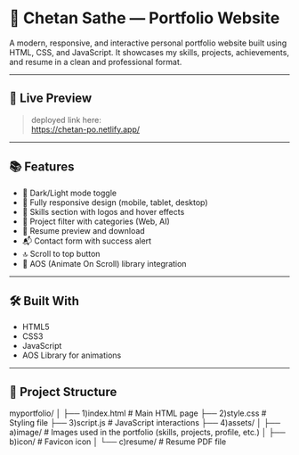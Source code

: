 # 💼 Chetan Sathe — Portfolio Website

A modern, responsive, and interactive personal portfolio website built using HTML, CSS, and JavaScript. It showcases my skills, projects, achievements, and resume in a clean and professional format.

---

## 🚀 Live Preview

>deployed link here:  
> https://chetan-po.netlify.app/

---

## 📚 Features

- 🌙 Dark/Light mode toggle
- 📱 Fully responsive design (mobile, tablet, desktop)
- 🧠 Skills section with logos and hover effects
- 📂 Project filter with categories (Web, AI)
- 📄 Resume preview and download
- 📬 Contact form with success alert
- 🔝 Scroll to top button
- 🔧 AOS (Animate On Scroll) library integration

---

## 🛠️ Built With

- HTML5
- CSS3
- JavaScript 
- AOS Library for animations

---

## 📁 Project Structure
myportfolio/
│
├── 1)index.html              # Main HTML page
├── 2)style.css               # Styling file
├── 3)script.js               # JavaScript interactions
├── 4)assets/
│   ├── a)image/              # Images used in the portfolio (skills, projects, profile, etc.)
│   ├── b)icon/               # Favicon icon
│   └── c)resume/             # Resume PDF file

